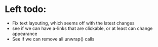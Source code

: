 # Left todo:

- Fix text layouting, which seems off with the latest changes
- see if we can have a-links that are clickable, or at least can change appearance
- See if we can remove all unwrap() calls
